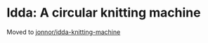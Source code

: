 
# Idda: A circular knitting machine

Moved to [jonnor/idda-knitting-machine](https://github.com/jonnor/idda-knitting-machine)
